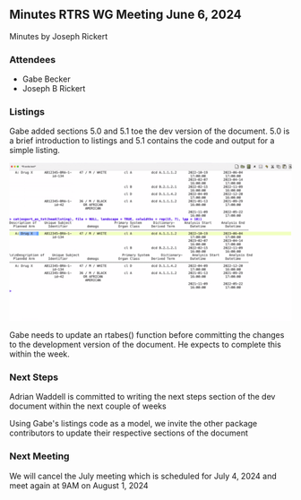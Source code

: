 ## Minutes RTRS WG Meeting June 6, 2024

Minutes by Joseph Rickert

### Attendees

* Gabe Becker
* Joseph B Rickert

### Listings

Gabe added sections 5.0 and 5.1 toe the dev version of the document. 5.0 is a brief introduction to listings and 5.1 contains the code and output for a simple listing.

![](listing.png)

Gabe needs to update an rtabes() function before committing the changes to the development version of the document. He expects to complete this within the week.

### Next Steps

Adrian Waddell is committed to writing the next steps section of the dev document within the next couple of weeks

Using Gabe's listings code as a model, we invite the other package contributors to update their respective sections of the document

### Next Meeting

We will cancel the July meeting which is scheduled for July 4, 2024 and meet again at 9AM on August 1, 2024
